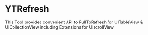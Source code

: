 # YTRefresh
This Tool provides  convenient API to PullToRefresh for UITableView &amp; UICollectionView including Extensions for UIscrollView


